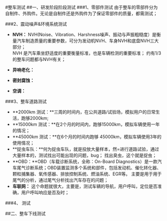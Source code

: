 #整车测试
##一、研发阶段阶段测试
###1、零部件测试
由于整车的零部件分为自制件、外购件。无论是自制件还是外购件为了保证零部件的质量，都需测试；<br>

###2、震动噪声&环境系统测试
- **NVH：**
NVH(Noise、Vibration、Harshness噪声、振动与声振粗糙度）是衡量汽车制造质量的重要参数，可分为发动机NVH、车身NVH和底盘NVH三大部分；<br>
NVH 是汽车乘坐舒适度的重要衡量标准，也是车辆检测的重要标准； 约有1/3的整车问题都与NVH有关；<br>


- **异响老化：**

- **密封腐蚀：**


- **空调：**


###3、整车道路测试
- **2000km 测试：**三周的时间内，在公共道路/试验场，模拟用户的日常生活，跑够2000km;
- **15000km 测试：**在2个月的时间内，跑够15000km，模拟车辆使用一年的情况；
- **45000km 测试：**在6个月的时间内跑够 45000km，模拟车辆使用3年的使用情况；
- **捉虫车队：**何为捉虫车队，就是投放大量样本，然=进行道路试验，通过大量样本的，测试找出可能出现的问题，bug； 找出臭虫，这个就是捉虫；
- **OBD：**OBD（车载诊断系统，全称：On-Board Diagnostics）是一款汽车尾气诊断系统；OBD装置监测多个系统和部件，包括发动机、催化转化器、颗粒捕集器、氧传感器、排放控制系统、燃油系统、EGR等。 主要是用于用于尾气的分析，通过尾气分析找出汽车存在的问题；
- **车联网：** 这个命题就很大，主要是，测试车辆的导航，用户呼叫，定位是否准确，用户呼叫响应是否及时； 

###4、 测试

##二、整车下线测试